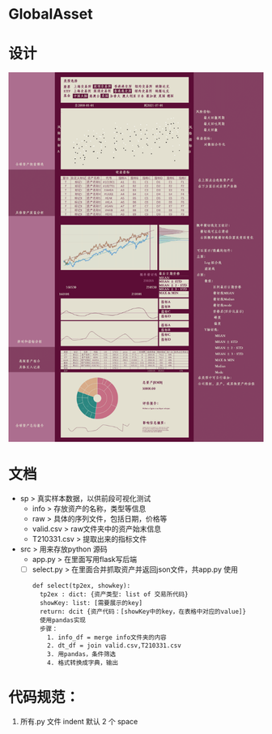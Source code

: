 # GlobalAsset

# 设计
![Alt text](design/GlobalAsset.png)

# 文档
- sp > 真实样本数据，以供前段可视化测试
  - info > 存放资产的名称，类型等信息
  - raw > 具体的序列文件，包括日期，价格等
  - valid.csv > raw文件夹中的资产始末信息
  - T210331.csv > 提取出来的指标文件
 - src > 用来存放python 源码
   - app.py > 在里面写用flask写后端
   - [ ] select.py > 在里面合并抓取资产并返回json文件，共app.py 使用
       ```
       def select(tp2ex, showkey):
         tp2ex : dict: {资产类型: list of 交易所代码}
         showKey: list: [需要展示的key] 
         return: dcit {资产代码：[showKey中的key，在表格中对应的value]}
         使用pandas实现
         步骤：
           1. info_df = merge info文件夹的内容
           2. dt_df = join valid.csv,T210331.csv 
           3. 用pandas，条件筛选
           4. 格式转换成字典，输出
       ```    
 
 # 代码规范：
 1. 所有.py 文件 indent 默认 2 个 space
